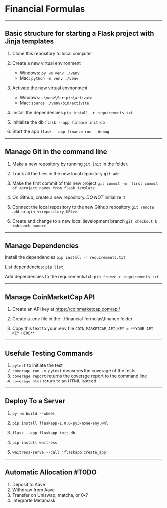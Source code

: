# Financial Formulas
---

## Basic structure for starting a Flask project with Jinja templates

1. Clone this repository to local computer

2. Create a new virtual environment

   - Windows: `py -m venv ./venv`
   - Mac: `python -m venv ./venv`

3. Activate the new virtual environment

   - Windows: `.\venv\Scripts\activate`
   - Mac: `source ./venv/bin/activate`

4. Install the dependencies `pip install -r requirements.txt`

5. Initialize the db `flask --app finance init-db`

6. Start the app `flask --app finance run --debug`

---

## Manage Git in the command line

1. Make a new repository by running `git init` in the folder.

2. Track all the files in the new local repository `git add .`

3. Make the first commit of this new project `git commit -m 'first commit of <project name> from flask_template`

4. On Github, create a new repository. _DO NOT_ initialize it

5. Connect the local repository to the new Github repository `git remote add origin <<repository_URL>>`

6. Create and change to a new local development branch `git checkout b <<branch_name>>`

---

## Manage Dependencies

Install the dependencies `pip install -r requirements.txt`

List dependencies: `pip list`

Add dependencies to the requirements.txt: `pip freeze > requirements.txt`

---

## Manage CoinMarketCap API

1. Create an API key at https://coinmarketcap.com/api/

2. Create a .env file in the ..\financial-formulas\finance folder

3. Copy this text to your .env file `COIN_MARKETCAP_API_KEY = **YOUR API KEY HERE** `

---

## Usefule Testing Commands

1. `pytest` to initiate the test
2. `coverage run -m pytest` measures the coverage of the tests
3. `coverage report` returns the coverage report to the command line
4. `coverage html` return to an HTML instead

---

## Deploy To a Server

1. `py -m build --wheel`

2. `pip install flaskapp-1.0.0-py3-none-any.whl`

3. `flask --app flaskapp init-db`

4. `pip install waitress`

5. `waitress-serve --call 'flaskapp:create_app'`

---

## Automatic Allocation #TODO
1) Deposit to Aave
2) Withdraw from Aave
3) Transfer on Uniswap, matcha, or 0x?
4) Integrarte Metamask